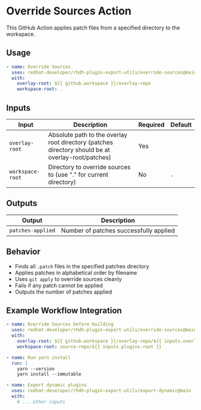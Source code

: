# Override Sources Action

This GitHub Action applies patch files from a specified directory to the workspace.

## Usage

```yaml
- name: Override Sources
  uses: redhat-developer/rhdh-plugin-export-utils/override-sources@main
  with:
    overlay-root: ${{ github.workspace }}/overlay-repo
    workspace-root: .
```

## Inputs

| Input | Description | Required | Default |
|-------|-------------|----------|---------|
| `overlay-root` | Absolute path to the overlay root directory (patches directory should be at overlay-root/patches) | Yes | |
| `workspace-root` | Directory to override sources to (use "." for current directory) | No | `.` |

## Outputs

| Output | Description |
|--------|-------------|
| `patches-applied` | Number of patches successfully applied |

## Behavior

- Finds all `.patch` files in the specified patches directory
- Applies patches in alphabetical order by filename
- Uses `git apply` to override sources cleanly
- Fails if any patch cannot be applied
- Outputs the number of patches applied

## Example Workflow Integration

```yaml
- name: Override Sources before building
  uses: redhat-developer/rhdh-plugin-export-utils/override-sources@main
  with:
    overlay-root: ${{ github.workspace }}/overlay-repo/${{ inputs.overlay-root }}
    workspace-root: source-repo/${{ inputs.plugins-root }}

- name: Run yarn install
  run: |
    yarn --version
    yarn install --immutable

- name: Export dynamic plugins
  uses: redhat-developer/rhdh-plugin-export-utils/export-dynamic@main
  with:
    # ... other inputs
``` 